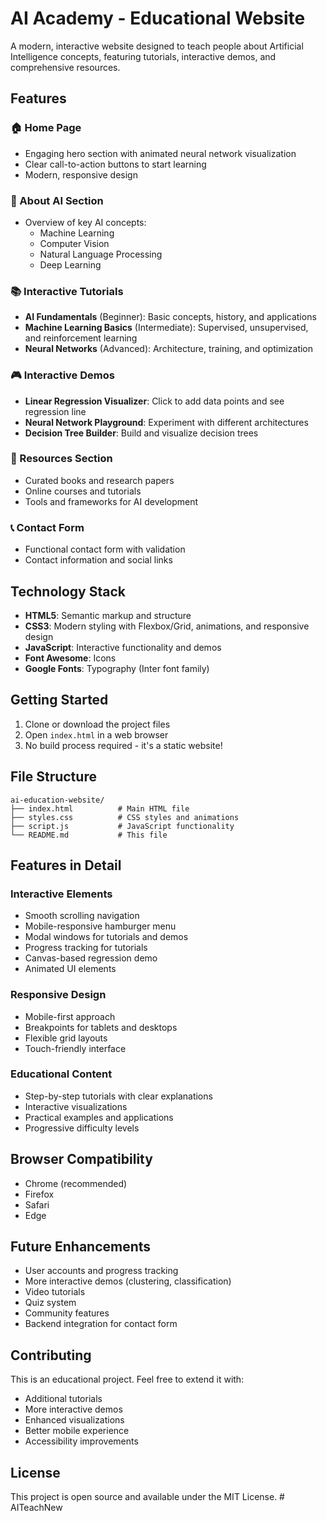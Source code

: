 # AI Academy - Educational Website

A modern, interactive website designed to teach people about Artificial Intelligence concepts, featuring tutorials, interactive demos, and comprehensive resources.

## Features

### 🏠 Home Page
- Engaging hero section with animated neural network visualization
- Clear call-to-action buttons to start learning
- Modern, responsive design

### 🤖 About AI Section
- Overview of key AI concepts:
  - Machine Learning
  - Computer Vision
  - Natural Language Processing
  - Deep Learning

### 📚 Interactive Tutorials
- **AI Fundamentals** (Beginner): Basic concepts, history, and applications
- **Machine Learning Basics** (Intermediate): Supervised, unsupervised, and reinforcement learning
- **Neural Networks** (Advanced): Architecture, training, and optimization

### 🎮 Interactive Demos
- **Linear Regression Visualizer**: Click to add data points and see regression line
- **Neural Network Playground**: Experiment with different architectures
- **Decision Tree Builder**: Build and visualize decision trees

### 📖 Resources Section
- Curated books and research papers
- Online courses and tutorials
- Tools and frameworks for AI development

### 📞 Contact Form
- Functional contact form with validation
- Contact information and social links

## Technology Stack

- **HTML5**: Semantic markup and structure
- **CSS3**: Modern styling with Flexbox/Grid, animations, and responsive design
- **JavaScript**: Interactive functionality and demos
- **Font Awesome**: Icons
- **Google Fonts**: Typography (Inter font family)

## Getting Started

1. Clone or download the project files
2. Open `index.html` in a web browser
3. No build process required - it's a static website!

## File Structure

```
ai-education-website/
├── index.html          # Main HTML file
├── styles.css          # CSS styles and animations
├── script.js           # JavaScript functionality
└── README.md           # This file
```

## Features in Detail

### Interactive Elements
- Smooth scrolling navigation
- Mobile-responsive hamburger menu
- Modal windows for tutorials and demos
- Progress tracking for tutorials
- Canvas-based regression demo
- Animated UI elements

### Responsive Design
- Mobile-first approach
- Breakpoints for tablets and desktops
- Flexible grid layouts
- Touch-friendly interface

### Educational Content
- Step-by-step tutorials with clear explanations
- Interactive visualizations
- Practical examples and applications
- Progressive difficulty levels

## Browser Compatibility

- Chrome (recommended)
- Firefox
- Safari
- Edge

## Future Enhancements

- User accounts and progress tracking
- More interactive demos (clustering, classification)
- Video tutorials
- Quiz system
- Community features
- Backend integration for contact form

## Contributing

This is an educational project. Feel free to extend it with:
- Additional tutorials
- More interactive demos
- Enhanced visualizations
- Better mobile experience
- Accessibility improvements

## License

This project is open source and available under the MIT License.
#   A I T e a c h N e w  
 